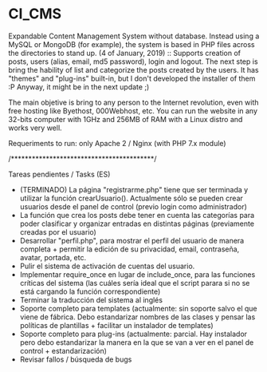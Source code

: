 # CI_CMS
Expandable Content Management System without database. Instead using a MySQL or MongoDB (for example), the system is based in PHP files across the directories to stand up.
(4 of January, 2019) :: Supports creation of posts, users (alias, email, md5 password), login and logout. The next step is bring the hability of list and categorize the posts created by the users.
It has "themes" and "plug-ins" built-in, but I don't developed the installer of them :P Anyway, it might be in the next update ;)

The main objetive is bring to any person to the Internet revolution, even with free hosting like Byethost, 000Webhost, etc.
You can run the website in any 32-bits computer with 1GHz and 256MB of RAM with a Linux distro and works very well.

Requeriments to run: only Apache 2 / Nginx (with PHP 7.x module)

/*****************************************/

Tareas pendientes / Tasks (ES)
- (TERMINADO) La página "registrarme.php" tiene que ser terminada y utilizar la función crearUsuario(). Actualmente sólo se pueden crear usuarios desde el panel de control (previo login como administrador)
- La función que crea los posts debe tener en cuenta las categorías para poder clasificar y organizar entradas en distintas páginas (previamente creadas por el usuario)
- Desarrollar "perfil.php", para mostrar el perfil del usuario de manera completa + permitir la edición de su privacidad, email, contraseña, avatar, portada, etc.
- Pulir el sistema de activación de cuentas del usuario.
- Implementar require_once en lugar de include_once, para las funciones críticas del sistema (las cuáles sería ideal que el script parara si no se está cargando la función correspondiente)
- Terminar la traducción del sistema al inglés
- Soporte completo para templates (actualmente: sin soporte salvo el que viene de fábrica. Debo estandarizar nombres de las clases y pensar las políticas de plantillas + facilitar un instalador de templates)
- Soporte completo para plug-ins (actualmente: parcial. Hay instalador pero debo estandarizar la manera en la que se van a ver en el panel de control + estandarización)
- Revisar fallos / búsqueda de bugs